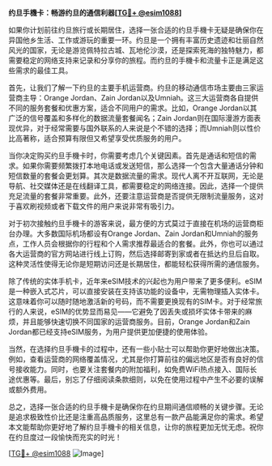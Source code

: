 **约旦手機卡：畅游约旦的通信利器[[TG💪+ @esim1088](https://t.me/s/esim1088)]**

如果你计划前往约旦旅行或长期居住，选择一张合适的约旦手機卡无疑是确保你在异国他乡生活、工作或游玩的重要一环。约旦是一个拥有丰富历史遗迹和壮丽自然风光的国家，无论是游览佩特拉古城、瓦地伦沙漠，还是探索死海的独特魅力，都需要稳定的网络支持来记录和分享你的旅程。而约旦的手機卡和流量卡正是满足这些需求的最佳工具。

首先，让我们了解一下约旦的主要手机运营商。约旦的移动通信市场主要由三家运营商主导：Orange Jordan、Zain Jordan以及Umniah。这三大运营商各自提供不同的服务套餐和优惠方案，适合不同用户的需求。比如，Orange Jordan以其广泛的信号覆盖和多样化的数据流量套餐闻名；Zain Jordan则在国际漫游方面表现优异，对于经常需要与国外联系的人来说是个不错的选择；而Umniah则以性价比高著称，适合预算有限但又希望享受优质服务的用户。

当你决定购买约旦手機卡时，你需要考虑几个关键因素。首先是通话和短信的需求。如果你需要频繁拨打本地电话或发送短信，那么选择一个包含大量通话分钟和短信数量的套餐会更划算。其次是数据流量的需求。现代人离不开互联网，无论是导航、社交媒体还是在线翻译工具，都需要稳定的网络连接。因此，选择一个提供充足流量的套餐非常重要。此外，还要注意运营商是否提供无限制流量服务，这对于喜欢刷视频或者下载文件的用户来说非常有吸引力。

对于初次接触约旦手機卡的游客来说，最方便的方式莫过于直接在机场的运营商柜台办理。大多数国际机场都设有Orange Jordan、Zain Jordan和Umniah的服务点，工作人员会根据你的行程和个人需求推荐最适合的套餐。此外，你也可以通过各大运营商的官方网站进行线上订购，然后选择邮寄到家或者在抵达约旦后自取。这种灵活性使得无论你是短期访问还是长期居住，都能轻松获得所需的通信服务。

除了传统的实体手机卡，近年来eSIM技术的兴起也为用户带来了更多便利。eSIM是一种嵌入式芯片，可以直接安装在支持该功能的设备中，无需物理插入实体卡。这意味着你可以随时随地激活新的号码，而不需要更换现有的SIM卡。对于经常旅行的人来说，eSIM的优势显而易见——它避免了因丢失或损坏实体卡带来的麻烦，并且能够快速切换不同国家的运营商服务。目前，Orange Jordan和Zain Jordan都已经支持eSIM服务，为用户提供更加便捷的使用体验。

当然，在选择约旦手機卡的过程中，还有一些小贴士可以帮助你更好地做出决策。例如，查看运营商的网络覆盖情况，尤其是你打算前往的偏远地区是否有良好的信号接收能力。同时，也要关注套餐内的附加福利，如免费WiFi热点接入、国际长途优惠等。最后，别忘了仔细阅读条款细则，以免在使用过程中产生不必要的误解或额外费用。

总之，选择一张合适的约旦手機卡是确保你在约旦期间通信顺畅的关键步骤。无论是追求极致性价比还是注重高品质服务，这里总有一款产品能满足你的需求。希望本文能帮助你更好地了解约旦手機卡的相关信息，让你的旅程更加无忧无虑。祝你在约旦度过一段愉快而充实的时光！

[[TG💪+ @esim1088](https://t.me/s/esim1088) ![Image](https://i.postimg.cc/4NQfJmqS/Snipaste-2025-05-13-00-14-12.png)]